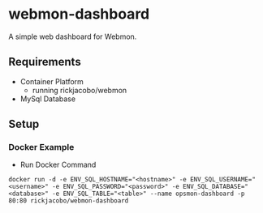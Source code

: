 # webmon-dashboard
A simple web dashboard for Webmon.

## Requirements
- Container Platform
  - running rickjacobo/webmon
- MySql Database

## Setup
### Docker Example
* Run Docker Command
````
docker run -d -e ENV_SQL_HOSTNAME="<hostname>" -e ENV_SQL_USERNAME="<username>" -e ENV_SQL_PASSWORD="<password>" -e ENV_SQL_DATABASE="<database>" -e ENV_SQL_TABLE="<table>" --name opsmon-dashboard -p 80:80 rickjacobo/webmon-dashboard
````
